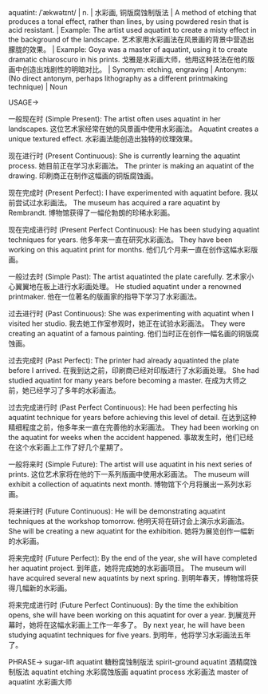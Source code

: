 aquatint: /ˈækwətɪnt/ | n. | 水彩画, 铜版腐蚀制版法 | A method of etching that produces a tonal effect, rather than lines, by using powdered resin that is acid resistant. | Example: The artist used aquatint to create a misty effect in the background of the landscape.  艺术家用水彩画法在风景画的背景中营造出朦胧的效果。 | Example: Goya was a master of aquatint, using it to create dramatic chiaroscuro in his prints. 戈雅是水彩画大师，他用这种技法在他的版画中创造出戏剧性的明暗对比。 | Synonym: etching, engraving | Antonym:  (No direct antonym, perhaps lithography as a different printmaking technique) | Noun

USAGE->

一般现在时 (Simple Present):
The artist often uses aquatint in her landscapes.  这位艺术家经常在她的风景画中使用水彩画法。
Aquatint creates a unique textured effect. 水彩画法能创造出独特的纹理效果。

现在进行时 (Present Continuous):
She is currently learning the aquatint process. 她目前正在学习水彩画法。
The printer is making an aquatint of the drawing.  印刷商正在制作这幅画的铜版腐蚀画。

现在完成时 (Present Perfect):
I have experimented with aquatint before. 我以前尝试过水彩画法。
The museum has acquired a rare aquatint by Rembrandt.  博物馆获得了一幅伦勃朗的珍稀水彩画。

现在完成进行时 (Present Perfect Continuous):
He has been studying aquatint techniques for years.  他多年来一直在研究水彩画法。
They have been working on this aquatint print for months.  他们几个月来一直在创作这幅水彩版画。


一般过去时 (Simple Past):
The artist aquatinted the plate carefully.  艺术家小心翼翼地在板上进行水彩画处理。
He studied aquatint under a renowned printmaker. 他在一位著名的版画家的指导下学习了水彩画法。


过去进行时 (Past Continuous):
She was experimenting with aquatint when I visited her studio. 我去她工作室参观时，她正在试验水彩画法。
They were creating an aquatint of a famous painting. 他们当时正在创作一幅名画的铜版腐蚀画。

过去完成时 (Past Perfect):
The printer had already aquatinted the plate before I arrived. 在我到达之前，印刷商已经对印版进行了水彩画处理。
She had studied aquatint for many years before becoming a master. 在成为大师之前，她已经学习了多年的水彩画法。

过去完成进行时 (Past Perfect Continuous):
He had been perfecting his aquatint technique for years before achieving this level of detail. 在达到这种精细程度之前，他多年来一直在完善他的水彩画法。
They had been working on the aquatint for weeks when the accident happened. 事故发生时，他们已经在这个水彩画上工作了好几个星期了。

一般将来时 (Simple Future):
The artist will use aquatint in his next series of prints.  这位艺术家将在他的下一系列版画中使用水彩画法。
The museum will exhibit a collection of aquatints next month.  博物馆下个月将展出一系列水彩画。

将来进行时 (Future Continuous):
He will be demonstrating aquatint techniques at the workshop tomorrow. 他明天将在研讨会上演示水彩画法。
She will be creating a new aquatint for the exhibition. 她将为展览创作一幅新的水彩画。


将来完成时 (Future Perfect):
By the end of the year, she will have completed her aquatint project. 到年底，她将完成她的水彩画项目。
The museum will have acquired several new aquatints by next spring. 到明年春天，博物馆将获得几幅新的水彩画。

将来完成进行时 (Future Perfect Continuous):
By the time the exhibition opens, she will have been working on this aquatint for over a year. 到展览开幕时，她将在这幅水彩画上工作一年多了。
By next year, he will have been studying aquatint techniques for five years. 到明年，他将学习水彩画法五年了。


PHRASE->
sugar-lift aquatint 糖粉腐蚀制版法
spirit-ground aquatint 酒精腐蚀制版法
aquatint etching 水彩腐蚀版画
aquatint process 水彩画法
master of aquatint 水彩画大师
